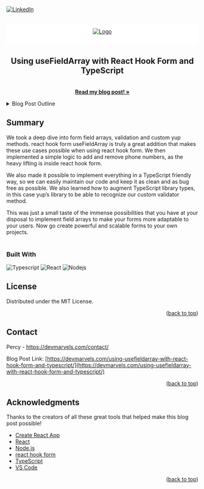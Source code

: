 <a name="readme-top"></a>

[![LinkedIn][linkedin-shield]][linkedin-url]

<br />
<div align="center">
  <a style="background-color:white;display:block;height:45px;padding-top:10px;" href="https://devmarvels.com">
    <img src="https://devmarvels.com/wp-content/uploads/2023/05/devmarvels-logo-244x36.png" alt="Logo">
  </a>

  <h2 align="center">Using useFieldArray with React Hook Form and TypeScript</h2>

  <p align="center">
    <br />
    <a href="https://devmarvels.com/using-usefieldarray-with-react-hook-form-and-typescript/"><strong>Read my blog post! »</strong></a>
    <br />
  </p>
</div>

<!-- TABLE OF CONTENTS -->
<details>
  <summary>Blog Post Outline</summary>
  <ol>
    <li>
      <a href="#">Importing useFieldArray with React Hook Form</a>
    </li>
    <li>
      <a href="#">Adding the Field Array field</a>
    </li>
    <li><a href="#">Validating Data with useFieldArray</a></li>
    <li><a href="#">Conclusion</a></li>
  </ol>
</details>

<!-- ABOUT THE BLOG POST -->

## Summary

We took a deep dive into form field arrays, validation and custom yup methods. react hook form useFieldArray is truly a great addition that makes these use cases possible when using react hook form. We then implemented a simple logic to add and remove phone numbers, as the heavy lifting is inside react hook form.

We also made it possible to implement everything in a TypeScript friendly way, so we can easily maintain our code and keep it as clean and as bug free as possible. We also learned how to augment TypeScript library types, in this case yup’s library to be able to recognize our custom validator method.

This was just a small taste of the immense possibilities that you have at your disposal to implement field arrays to make your forms more adaptable to your users. Now go create powerful and scalable forms to your own projects.
<br /><br />

### Built With

![Typescript](https://img.shields.io/badge/Typescript-007acc?style=for-the-badge&labelColor=black&logo=typescript&logoColor=007acc)
![React](https://img.shields.io/badge/-React-61DBFB?style=for-the-badge&labelColor=black&logo=react&logoColor=61DBFB)
![Nodejs](https://img.shields.io/badge/Nodejs-3C873A?style=for-the-badge&labelColor=black&logo=node.js&logoColor=3C873A)

<!-- LICENSE -->

## License

Distributed under the MIT License.

<p align="right">(<a href="#readme-top">back to top</a>)</p>

<!-- CONTACT -->

## Contact

Percy - https://devmarvels.com/contact/

Blog Post Link: [https://devmarvels.com/using-usefieldarray-with-react-hook-form-and-typescript/](https://devmarvels.com/using-usefieldarray-with-react-hook-form-and-typescript/)

<p align="right">(<a href="#readme-top">back to top</a>)</p>

<!-- ACKNOWLEDGMENTS -->

## Acknowledgments

Thanks to the creators of all these great tools that helped make this blog post possible!

- [Create React App](https://create-react-app.dev/)
- [React](https://react.dev/)
- [Node.js](https://nodejs.org/)
- [react hook form](https://react-hook-form.com/)
- [TypeScript](typescriptlang.org)
- [VS Code](https://code.visualstudio.com/)

<p align="right">(<a href="#readme-top">back to top</a>)</p>

[stars-shield]: https://img.shields.io/github/stars/devmarvels-com/dm-p-1.svg?style=for-the-badge
[stars-url]: https://github.com/devmarvels-com/dm-p-1/stargazers
[linkedin-shield]: https://img.shields.io/badge/-LinkedIn-black.svg?style=for-the-badge&logo=linkedin&colorB=555
[linkedin-url]: https://linkedin.com/in/percyd
[React.js]: https://img.shields.io/badge/React-20232A?style=for-the-badge&logo=react&logoColor=61DAFB
[React-url]: https://reactjs.org/
